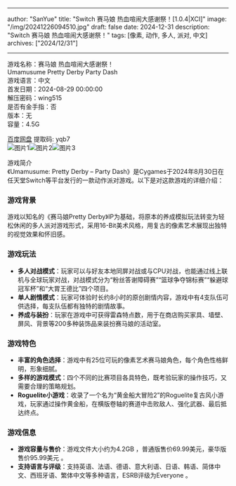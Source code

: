 
---
author: "SanYue"
title: "Switch 赛马娘 热血喧闹大感谢祭！[1.0.4|XCI]"
image: "/img/20241226094510.jpg"
draft: false
date: 2024-12-31
description: "Switch 赛马娘 热血喧闹大感谢祭！"
tags: [像素, 动作, 多人, 派对, 中文]
archives: ["2024/12/31"]

---

游戏名称：赛马娘 热血喧闹大感谢祭！   
Umamusume Pretty Derby Party Dash    
游戏语言：中文  
首发日期：2024-08-29 00:00:00  
解压密码：wing515  
是否有金手指：否  
版本：无   
容量：4.5G

[百度网盘](https://pan.baidu.com/s/1DbI2mohrufsYVcmOfq_qLg) 提取码: yqb7  
![图片1](/img/ec723f.jpg)![图片2](/img/0ba618.jpg)![图片3](/img/18d14c.jpg)  

游戏简介  
《Umamusume: Pretty Derby – Party Dash》是Cygames于2024年8月30日在任天堂Switch等平台发行的一款动作派对游戏。以下是对这款游戏的详细介绍：

### 游戏背景
游戏以知名的《赛马娘Pretty Derby》IP为基础，将原本的养成模拟玩法转变为轻松休闲的多人派对游戏形式，采用16-Bit美术风格，用复古的像素艺术展现出独特的视觉效果和怀旧感。

### 游戏玩法
- **多人对战模式**：玩家可以与好友本地同屏对战或与CPU对战，也能通过线上联机与全球玩家对战，对战模式分为“粉丝答谢障碍赛”“篮球争夺锦标赛”“躲避球冠军杯”和“大胃王德比”四个项目。
- **单人剧情模式**：玩家可体验时长约8小时的原创剧情内容，游戏中有4支队伍可供选择，每支队伍都有独特的剧情故事。
- **养成与装扮**：玩家在游戏中可获得雷森特点数，用于在商店购买家具、墙壁、屏风、背景等200多种装饰品来装扮赛马娘的活动室。

### 游戏特色
- **丰富的角色选择**：游戏中有25位可玩的像素艺术赛马娘角色，每个角色性格鲜明，形象细腻。
- **多样的游戏模式**：四个不同的比赛项目各具特色，既考验玩家的操作技巧，又需要合理的策略规划。
- **Roguelite小游戏**：收录了一个名为“黄金船大冒险2”的Roguelite复古风小游戏，玩家通过操作黄金船，在横版卷轴的赛道中击败敌人、强化武器、最后抵达终点。

### 游戏信息
- **游戏容量与售价**：游戏文件大小约为4.2GB ，普通版售价69.99美元，豪华版售价95.99美元 。
- **支持语言与评级**：支持英语、法语、德语、意大利语、日语、韩语、简体中文、西班牙语、繁体中文等多种语言，ESRB评级为Everyone 。
